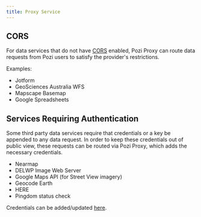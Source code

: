 ```yaml
---
title: Proxy Service
---
```


## CORS

For data services that do not have [CORS](https://en.wikipedia.org/wiki/Cross-origin_resource_sharing) enabled, Pozi Proxy can route data requests from Pozi users to satisfy the provider's restrictions.

Examples:

* Jotform
* GeoSciences Australia WFS
* Mapscape Basemap
* Google Spreadsheets

## Services Requiring Authentication

Some third party data services require that credentials or a key be appended to any data request. In order to keep these credentials out of public view, these requests can be routed via Pozi Proxy, which adds the necessary credentials.

* Nearmap
* DELWP Image Web Server
* Google Maps API (for Street View imagery)
* Geocode Earth
* HERE
* Pingdom status check

Credentials can be added/updated [here](https://github.com/pozi/PoziProxy/blob/master/lib/pozi-auth.js).
